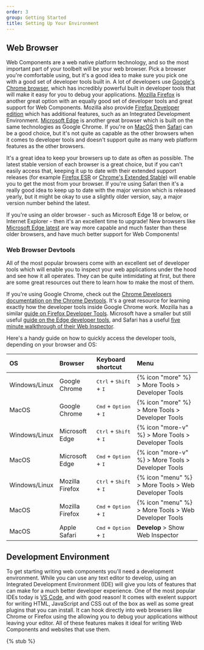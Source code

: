 ```yaml
---
order: 3
group: Getting Started
title: Setting Up Your Environment
---
```


## Web Browser

Web Components are a web native platform technology, and so the most important part of your toolbelt will be your web
browser. Pick a browser you're comfortable using, but it's a good idea to make sure you pick one with a good set of
developer tools built in. A lot of developers use [Google's Chrome browser][chrome], which has incredibly powerful built in
developer tools that will make it easy for you to debug your applications. [Mozilla Firefox][firefox] is another great
option with an equally good set of developer tools and great support for Web Components. Mozilla also provide [Firefox
Developer edition][firefox-dev] which has additional features, such as an Integrated Development Environment. [Microsoft
Edge][edge] is another great browser which is built on the same technologies as Google Chrome. If you're on
[MacOS][macos] then [Safari][safari] can be a good choice, but it's not quite as capable as the other browsers when it
comes to developer tools and doesn't support quite as many web platform features as the other browsers.

It's a great idea to keep your browsers up to date as often as possible. The latest stable version of each browser is a
great choice, but if you can't easily access that, keeping it up to date with their extended support releases (for
example [Firefox ESR][firefox-esr] or [Chrome's Extended Stable][chrome-esr]) will enable you to get the most from your
browser. If you're using Safari then it's a really good idea to keep up to date with the major version which is released
yearly, but it might be okay to use a slightly older version, say, a major version number behind the latest.

If you're using an older browser - such as Microsoft Edge 18 or below, or Internet Explorer - then it's an excellent
time to upgrade! New browsers like [Microsoft Edge latest][edge] are way more capable and much faster than these older
browsers, and have much better support for Web Components!

[chrome]: https://www.google.com/chrome/
[firefox]: https://www.mozilla.org/en-GB/firefox/new/
[firefox-dev]: https://www.mozilla.org/en-GB/firefox/developer/
[edge]: https://www.microsoft.com/en-us/edge?form=MA13FJ
[macos]: https://support.apple.com/en-gb/macos
[safari]: https://www.apple.com/uk/safari/
[firefox-esr]: https://www.mozilla.org/en-GB/firefox/enterprise/
[chrome-esr]: https://support.google.com/chrome/a/answer/9027636?hl=en

### Web Browser Devtools

All of the most popular browsers come with an excellent set of developer tools which will enable you to inspect your web
applications under the hood and see how it all operates. They can be quite intimidating at first, but there are some
great resources out there to learn how to make the most of them.

If you're using Google Chrome, check out the [Chrome Developers documentation on the Chrome Devtools][chrome-devtools].
It's a great resource for learning exactly how the developer tools inside Google Chrome work. Mozilla has a similar
[guide on Firefox Developer Tools][firefox-devtools]. Microsoft have a smaller but still useful [guide on the Edge
developer tools][edge-devtools], and Safari has a useful [five minute walkthrough of their Web
Inspector][safari-devtools].

Here's a handy guide on how to quickly access the developer tools, depending on your browser and OS:

[chrome-devtools]: https://developer.chrome.com/docs/devtools/
[firefox-devtools]: https://firefox-dev.tools/
[edge-devtools]: https://learn.microsoft.com/en-us/microsoft-edge/devtools-guide-chromium/overview
[safari-devtools]: https://developer.apple.com/videos/play/tech-talks/401/

| OS            | Browser         | Keyboard shortcut                                 | Menu                                                 |
| :------------ | :-------------- | :------------------------------------------------ | :--------------------------------------------------- |
| Windows/Linux | Google Chrome   | <kbd>Ctrl</kbd> + <kbd>Shift</kbd> + <kbd>I</kbd> | {% icon "more" %} > More Tools > Developer Tools     |
| MacOS         | Google Chrome   | <kbd>Cmd</kbd> + <kbd>Option</kbd> + <kbd>I</kbd> | {% icon "more" %} > More Tools > Developer Tools     |
| Windows/Linux | Microsoft Edge  | <kbd>Ctrl</kbd> + <kbd>Shift</kbd> + <kbd>I</kbd> | {% icon "more-v" %} > More Tools > Developer Tools   |
| MacOS         | Microsoft Edge  | <kbd>Cmd</kbd> + <kbd>Option</kbd> + <kbd>I</kbd> | {% icon "more-v" %} > More Tools > Developer Tools   |
| Windows/Linux | Mozilla Firefox | <kbd>Ctrl</kbd> + <kbd>Shift</kbd> + <kbd>I</kbd> | {% icon "menu" %} > More Tools > Web Developer Tools |
| MacOS         | Mozilla Firefox | <kbd>Cmd</kbd> + <kbd>Option</kbd> + <kbd>I</kbd> | {% icon "menu" %} > More Tools > Web Developer Tools |
| MacOS         | Apple Safari    | <kbd>Cmd</kbd> + <kbd>Option</kbd> + <kbd>I</kbd> | <strong>Develop</strong> > Show Web Inspector        |

## Development Environment

To get starting writing web components you'll need a development environment. While you can use any text editor to develop, using an Integrated Development Environment (IDE) will give you lots of features that can make for a much better developer experience. One of the most popular IDEs today is [VS
Code][vscode], and with good reason! It comes with exelent support for writing HTML, JavaScript and CSS out of the box
as well as some great plugins that you can install. It can hook directly into web browsers like Chrome or Firefox using the  allowing you to debug your applications without leaving your editor. All of these features makes it ideal for writing Web Components and websites that use
them. 

[vscode]: https://code.visualstudio.com/.

{% stub %}
